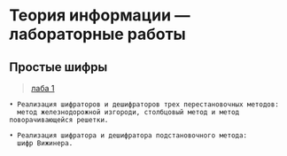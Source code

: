 # Теория информации — лабораторные работы


## Простые шифры
> [лаба 1](https://github.com/protasenya02/TI/tree/main/lab%201)
```
• Реализация шифраторов и дешифраторов трех перестановочных методов:
  метод железнодорожной изгороди, столбцовый метод и метод поворачивающейся решетки.
  
• Реализация шифратора и дешифратора подстановочного метода:
  шифр Вижинера.
```
